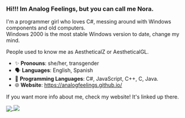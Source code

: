 ### Hi!!! Im Analog Feelings, but you can call me Nora.

I'm a programmer girl who loves C#, messing around with Windows components and old computers.  
Windows 2000 is the most stable Windows version to date, change my mind.

People used to know me as AestheticalZ or AestheticalGL.

- ✨ **Pronouns**: she/her, transgender
- 🗣️ **Languages**: English, Spanish
- 💾 **Programming Languages**: C#, JavaScript, C++, C, Java.
- 🌐 **Website**: https://analogfeelings.github.io/

If you want more info about me, check my website! It's linked up there.

<a href="https://github.com/anuraghazra/github-readme-stats">
  <img align="center" src="https://github-readme-stats.vercel.app/api?username=analogfeelings&show_icons=true&bg_color=1e1e2e&text_color=cdd6f4&icon_color=cba6f7&title_color=94e2d5&show=reviews,prs_merged,prs_merged_percentage" />
</a>
<a href="https://github.com/anuraghazra/github-readme-stats">
  <img align="top" src="https://github-readme-stats.vercel.app/api/top-langs/?username=analogfeelings&layout=donut&bg_color=1e1e2e&text_color=cdd6f4&icon_color=cba6f7&title_color=94e2d5" />
</a>
